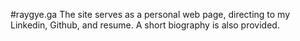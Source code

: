 #raygye.ga
The site serves as a personal web page, directing to my Linkedin, 
Github, and resume. A short biography is also provided.